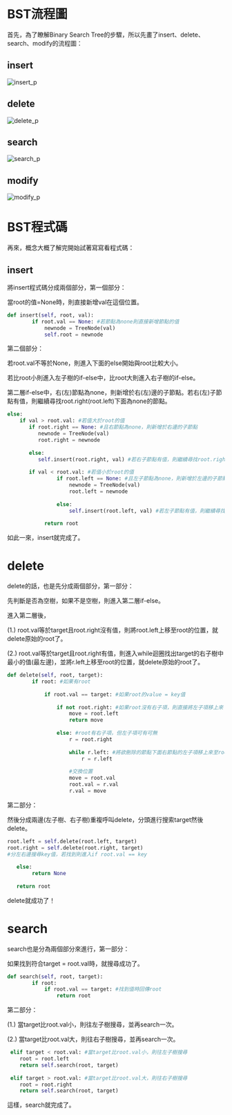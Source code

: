 # BST流程圖

首先，為了瞭解Binary Search Tree的步驟，所以先畫了insert、delete、search、modify的流程圖：

## insert

![insert_p]()

## delete

![delete_p]()

## search

![search_p]()

## modify

![modify_p]()

# BST程式碼

再來，概念大概了解完開始試著寫寫看程式碼：

## insert

將insert程式碼分成兩個部分，第一個部分：

當root的值=None時，則直接新增val在這個位置。

```Python
def insert(self, root, val):
        if root.val == None: #若節點為none則直接新增節點的值
            newnode = TreeNode(val)
            self.root = newnode
```

第二個部分：

若root.val不等於None，則進入下面的else開始與root比較大小。

若比root小則進入左子樹的if-else中，比root大則進入右子樹的if-else。

第二層if-else中，右(左)節點為none，則新增於右(左)邊的子節點。若右(左)子節點有值，則繼續尋找root.right(root.left)下面為none的節點。

```Python
else:
    if val > root.val: #若值大於root的值
       if root.right == None: #且右節點為none，則新增於右邊的子節點
          newnode = TreeNode(val)
          root.right = newnode
                    
       else:
          self.insert(root.right, val) #若右子節點有值，則繼續尋找root.right下面為none的節點
       
       if val < root.val: #若值小於root的值
                if root.left == None: #且左子節點為none，則新增於左邊的子節點
                    newnode = TreeNode(val)
                    root.left = newnode
                    
                else:
                    self.insert(root.left, val) #若左子節點有值，則繼續尋找root.left下面為none的節點
                    
            return root
```
如此一來，insert就完成了。

# delete
delete的話，也是先分成兩個部分，第一部分：

先判斷是否為空樹，如果不是空樹，則進入第二層if-else。

進入第二層後，

(1.) root.val等於target且root.right沒有值，則將root.left上移至root的位置，就delete原始的root了。

(2.) root.val等於target且root.right有值，則進入while迴圈找出target的右子樹中最小的值(最左邊)，並將r.left上移至root的位置，就delete原始的root了。

```Python
def delete(self, root, target):
        if root: #如果有root
            
            if root.val == target: #如果root的value = key值
                
                if not root.right: #如果root沒有右子項，則直接將左子項移上來
                    move = root.left
                    return move
                
                else: #root有右子項，但左子項可有可無
                    r = root.right
                    
                    while r.left: #將欲刪除的節點下面右節點的左子項移上來至root(右邊最左邊的節點為比root大中最小的值)
                        r = r.left
                        
                    #交換位置
                    move = root.val
                    root.val = r.val
                    r.val = move
```

第二部分：

然後分成兩邊(左子樹、右子樹)重複呼叫delete，分頭進行搜索target然後delete。

```Python
root.left = self.delete(root.left, target) 
root.right = self.delete(root.right, target)
#分左右邊搜尋key值，若找到則進入if root.val == key
            
   else:
        return None
        
   return root
```
delete就成功了！

# search
search也是分為兩個部分來進行，第一部分：

如果找到符合target = root.val時，就搜尋成功了。

```Python
def search(self, root, target):
        if root:
            if root.val == target: #找到值時回傳root
                return root
```

第二部分：

(1.) 當target比root.val小，則往左子樹搜尋，並再search一次。

(2.) 當target比root.val大，則往右子樹搜尋，並再search一次。
```Python
 elif target < root.val: #當target比root.val小，則往左子樹搜尋
    root = root.left
    return self.search(root, target)
                
 elif target > root.val: #當target比root.val大，則往右子樹搜尋
    root = root.right
    return self.search(root, target)
```
這樣，search就完成了。

